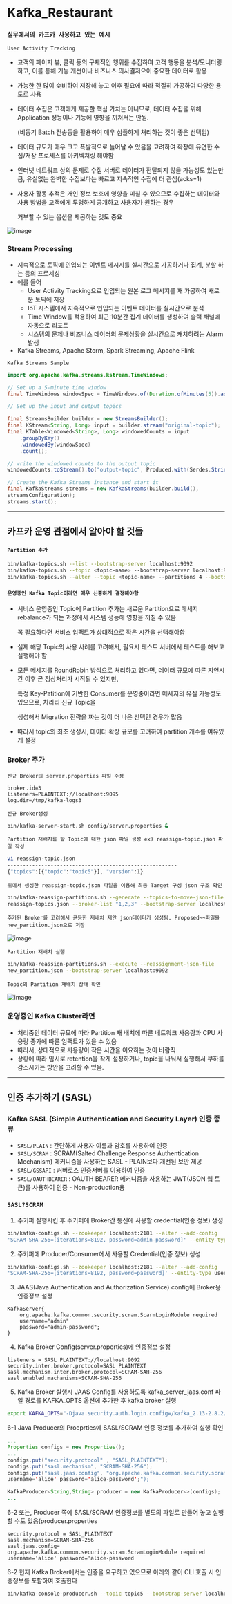 # Kafka_Restaurant

### `실무에서의 카프카 사용하고 있는 예시`

`User Activity Tracking`

- 고객의 페이지 뷰, 클릭 등의 구체적인 행위를 수집하여 고객 행동을 분석/모니터링하고, 이를 통해 기능 개선이나 비즈니스 의사결저으이 중요한 데이터로 활용
- 가능한 한 많이 숮비하여 저장해 놓고 이후 필요에 따라 적절히 가공하여 다양한 용도로 사용
- 데이터 수집은 고객에게 제공할 핵심 가치는 아니므로, 데이터 수집을 위해 Application 성능이나 기능에 영향을 끼쳐서는 안됨.

    (비동기 Batch 전송등을 활용하여 매우 심플하게 처리하는 것이 좋은 선택임)
- 데이터 규모가 매우 크고 폭발적으로 늘어날 수 있음을 고려하여 확장에 유연한 수집/저장 프로세스를 아키텍쳐링 해야함
- 인터넷 네트워크 상의 문제로 수집 서버로 데이터가 전달되지 않을 가능성도 있는만큼, 유실없는 완벽한 수집보다는 빠르고 지속적인 수집에 더 관심(acks=1)
- 사용자 활동 추적은 개인 정보 보호에 영향을 미칠 수 있으므로 수집하는 데이터와 사용 방법을 고객에게 투명하게 공개하고 사용자가 원하는 경우

    거부할 수 있는 옵션을 제공하는 것도 중요

![image](https://user-images.githubusercontent.com/40031858/226094458-736825ec-1c87-47e6-b895-015ba9957d3a.png)

### Stream Processing

- 지속적으로 토픽에 인입되는 이벤트 메시지를 실시간으로 가공하거나 집계, 분할 하는 등의 프로세싱
- 예를 들어
  - User Activity Tracking으로 인입되는 원본 로그 메시지를 재 가공하여 새로운 토픽에 저장
  - IoT 시스템에서 지속적으로 인입되는 이벤트 데이터를 실시간으로 분석
  - Time Window를 적용하여 최근 10분간 집계 데이터를 생성하여 슬랙 채널에 자동으로 리포트
  - 시스템의 문제나 비즈니스 데이터의 문제상황을 실시간으로 캐치하려는 Alarm 발생
- Kafka Streams, Apache Storm, Spark Streaming, Apache Flink


`Kafka Streams Sample`

```java
import org.apache.kafka.streams.kstream.TimeWindows;

// Set up a 5-minute time window
final TimeWindows windowSpec = TimeWindows.of(Duration.ofMinutes(5)).advanceBy(Duration.ofMinutes(1));

// Set up the input and output topics

final StreamsBuilder builder = new StreamsBuilder();
final KStream<String, Long> input = builder.stream("original-topic");
final KTable<Windowed<String>, Long> windowedCounts = input
    .groupByKey()
    .windowedBy(windowSpec)
    .count();

// write the windowed counts to the output topic
windowedCounts.toStream().to("output-topic", Produced.with(Serdes.String(), Serdes.Long()));

// Create the Kafka Streams instance and start it
final KafkaStreams streams = new KafkaStreams(builder.build(), 
streamsConfiguration);
streams.start();

```

---

## 카프카 운영 관점에서 알아야 할 것들

#### `Partition 추가`

```bash
bin/kafka-topics.sh --list --bootstrap-server localhost:9092
bin/kafka-topics.sh --topic <topic-name> --bootstrap-server localhost:9092
bin/kafka-topics.sh --alter --topic <topic-name> --partitions 4 --bootstrap-server localhost:9092
```

#### `운영중인 Kafka Topic이라면 매우 신중하게 결정해야함`

- 서비스 운영중인 Topic에 Partition 추가는 새로운 Partition으로 메세지 rebalance가 되는 과정에서 시스템 성능에 영향을 끼칠 수 있음

    꼭 필요하다면 서비스 임팩트가 상대적으로 작은 시간을 선택해야함

- 실제 해당 Topic의 사용 사례를 고려해서, 필요시 테스트 서버에서 테스트를 해보고 실행해야 함
- 모든 메세지를 RoundRobin 방식으로 처리하고 있다면, 데이터 규모에 따른 지연시간 이후 곧 정상처리가 시작될 수 있지만,

    특정 Key-Patition에 기반한 Consumer를 운영중이라면 메세지의 유실 가능성도 있으므로, 차라리 신규 Topic을

    생성해서 Migration 전략을 짜는 것이 더 나은 선택인 경우가 많음
- 따라서 topic의 최초 생성시, 데이터 확장 규모를 고려하여 partition 개수를 여유있게 설정

### Broker 추가

`신규 Broker의 server.properties 파일 수정`

```properties
broker.id=3
listeners=PLAINTEXT://localhost:9095
log.dir=/tmp/kafka-logs3
```

`신규 Broker생성`

```bash
bin/kafka-server-start.sh config/server.properties &
```

`Partition 재배치를 할 Topic에 대한 json 파일 생성 ex) reassign-topic.json 파일 작성`

```bash
vi reassign-topic.json
-------------------------------------------------------
{"topics":[{"topic":"topic5"}], "version":1}
```

`위에서 생성한 reassign-topic.json 파일을 이용해 최종 Target 구성 json 구조 확인`


```bash
bin/kafka-reassign-partitions.sh --generate --topics-to-move-json-file
reassign-topics.json --broker-list "1,2,3" --bootstrap-server localhost:9092
```

`추가된 Broker를 고려해서 균등한 재배치 제안 json데이터가 생성됨. Proposed~~파일을 new_partition.json으로 저장`

![image](https://user-images.githubusercontent.com/40031858/226095269-3d13b7c5-7447-4cc6-b247-fc3c2448aa16.png)

`Partition 재배치 실행`

```bash
bin/kafka-reassign-partitions.sh --execute --reassignment-json-file
new_partition.json --bootstrap-server localhost:9092
```

`Topic의 Partition 재배치 상태 확인`

![image](https://user-images.githubusercontent.com/40031858/226095325-c91c736f-ba9f-4af3-bcdd-5b7f61897654.png)

### 운영중인 Kafka Cluster라면

- 처리중인 데이터 규모에 따라 Partition 재 배치에 따른 네트워크 사용량과 CPU 사용량 증가에 따른 임팩트가 있을 수 있음
- 따라서, 상대적으로 사용량이 작은 시간을 이요하는 것이 바람직
- 상황에 따라 임시로 retention을 작게 설정하거나, topic을 나눠서 실행해서 부하를 감소시키는 방안을 고려할 수 있음.

---

## 인증 추가하기 (SASL)

### Kafka SASL (Simple Authentication and Security Layer) 인증 종류

- `SASL/PLAIN` : 간단하게 사용자 이름과 암호를 사용하여 인증
- `SASL/SCRAM` : SCRAM(Salted Challenge Response Authentication Mechanism) 메커니즘을 사용하는 SASL - PLAIN보다 개선된 보안 제공
- `SASL/GSSAPI` : 커버로스 인증서버를 이용하여 인증
- `SASL/OAUTHBEARER` : OAUTH BEARER 메커니즘을 사용하는 JWT(JSON 웹 토큰)를 사용하여 인증 - Non-production용

### `SASL?SCRAM`

1. 주키퍼 실행시킨 후 주키퍼에 Broker간 통신에 사용할 credential(인증 정보) 생성

```bash
bin/kafka-configs.sh --zookeeper localhost:2181 --alter --add-config
'SCRAM-SHA-256=[iterations=8192, password=admin-password]' --entity-type users --entity-name admin
```

2. 주키퍼에 Producer/Consumer에서 사용할 Credential(인증 정보) 생성

```bash
bin/kafka-configs.sh --zookeeper localhost:2181 --alter --add-config
'SCRAM-SHA-256=[iterations=8192, password=password]' --entity-type users --entity-name username
```

3. JAAS(Java Authentication and Authorization Service) config에 Broker용 인증정보 설정

```properties
KafkaServer{
    org.apache.kafka.common.security.scram.ScarmLoginModule required
    username="admin"
    password="admin-password";
}
```

4. Kafka Broker Config(server.properties)에 인증정보 설정

```properties
listeners = SASL PLAINTEXT://localhost:9092
security.inter.broker.protocol=SASL PLAINTEXT
sasl.mechanism.inter.broker.protocol=SCRAM-SAH-256
sasl.enabled.machanisms=SCRAM-SHA-256
```

5. Kafka Broker 실행시 JAAS Config를 사용하도록 kafka_server_jaas.conf 파일 경로를 KAFKA_OPTS 옵션에 추가한 후 kafka broker 실행

```bash
export KAFKA_OPTS="-Djava.security.auth.login.config=/kafka_2.13-2.8.2/config/kafka_server_jaas.conf"
```

6-1 Java Producer의 Proeprties에 SASL/SCRAM 인증 정보를 추가하여 실행 확인

```Java
...
Properties configs = new Properties();
...
configs.put("security.protocol" , "SASL_PLAINTEXT");
configs.put("sasl.mechanism", "SCRAM-SHA-256");
configs.put("sasl.jaas.config", "org.apache.kafka.common.security.scram.ScramLoginModule required
username='alice' password='alice-password';");

KafkaProducer<String,String> producer = new KafkaProducer<>(configs);
...
```

6-2 또는, Producer 쪽에 SASL/SCRAM 인증정보를 별도의 파일로 만들어 놓고 실행할 수도 있음(producer.properties

```properties
security.protocol = SASL_PLAINTEXT
sasl.mechanism=SCRAM-SHA-256
sasl.jaas.config= org.apache.kafka.common.security.scram.ScramLoginModule required
username='alice' password='alice-password
```

6-2 현재 Kafka Broker에서는 인증을 요구하고 있으므로 아래와 같이 CLI 호출 시 인증정보를 포함하여 호출한다

```bash
bin/kafka-console-producer.sh --topic topic5 --bootstrap-server localhost:9092 --producer.config ./producer.properties
```